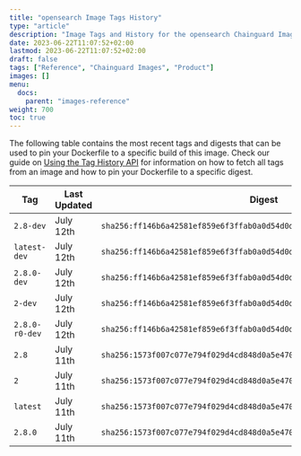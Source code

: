 ```yaml
---
title: "opensearch Image Tags History"
type: "article"
description: "Image Tags and History for the opensearch Chainguard Image"
date: 2023-06-22T11:07:52+02:00
lastmod: 2023-06-22T11:07:52+02:00
draft: false
tags: ["Reference", "Chainguard Images", "Product"]
images: []
menu:
  docs:
    parent: "images-reference"
weight: 700
toc: true
---
```


The following table contains the most recent tags and digests that can be used to pin your Dockerfile to a specific build of this image. Check our guide on [Using the Tag History API](/chainguard/chainguard-images/using-the-tag-history-api/) for information on how to fetch all tags from an image and how to pin your Dockerfile to a specific digest.

| Tag            | Last Updated | Digest                                                                    |
|----------------|--------------|---------------------------------------------------------------------------|
| `2.8-dev`      | July 12th    | `sha256:ff146b6a42581ef859e6f3ffab0a0d54d0d0b215557954d648ea0c6c58e987c6` |
| `latest-dev`   | July 12th    | `sha256:ff146b6a42581ef859e6f3ffab0a0d54d0d0b215557954d648ea0c6c58e987c6` |
| `2.8.0-dev`    | July 12th    | `sha256:ff146b6a42581ef859e6f3ffab0a0d54d0d0b215557954d648ea0c6c58e987c6` |
| `2-dev`        | July 12th    | `sha256:ff146b6a42581ef859e6f3ffab0a0d54d0d0b215557954d648ea0c6c58e987c6` |
| `2.8.0-r0-dev` | July 12th    | `sha256:ff146b6a42581ef859e6f3ffab0a0d54d0d0b215557954d648ea0c6c58e987c6` |
| `2.8`          | July 11th    | `sha256:1573f007c077e794f029d4cd848d0a5e47036f77b462b5ec2897c75e460c185d` |
| `2`            | July 11th    | `sha256:1573f007c077e794f029d4cd848d0a5e47036f77b462b5ec2897c75e460c185d` |
| `latest`       | July 11th    | `sha256:1573f007c077e794f029d4cd848d0a5e47036f77b462b5ec2897c75e460c185d` |
| `2.8.0`        | July 11th    | `sha256:1573f007c077e794f029d4cd848d0a5e47036f77b462b5ec2897c75e460c185d` |
